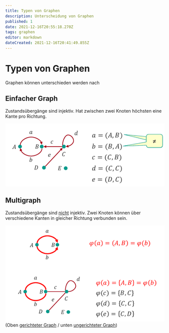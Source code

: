```yaml
---
title: Typen von Graphen
description: Unterscheidung von Graphen
published: 1
date: 2021-12-16T20:55:18.270Z
tags: graphen
editor: markdown
dateCreated: 2021-12-16T20:41:49.855Z
---
```


# Typen von Graphen

Graphen können unterschieden werden nach

## Einfacher Graph

Zustandsübergänge sind injektiv.
Hat zwischen zwei Knoten höchsten eine Kante pro Richtung.

![einfachergraph.png](/fom//einfachergraph.png)

## Multigraph

Zustandsübergänge sind <ins>nicht</ins> injektiv.
Zwei Knoten können über verschiedene Kanten in gleicher Richtung verbunden sein.

![multigraph.png](/fom//multigraph.png)
(Oben [gerichteter Graph](/formaleBeschreibung/gerichtete-ungerichtete-graphen#gerichtete-graphen) / unten [ungerichteter Graph](/formaleBeschreibung/gerichtete-ungerichtete-graphen#ungerichtete-graphen))